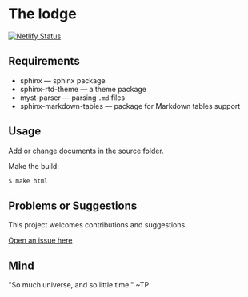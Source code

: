 # The lodge

[![Netlify Status](https://api.netlify.com/api/v1/badges/181eb1a0-4aaf-414c-ad6d-9b5c389938ce/deploy-status)](https://app.netlify.com/sites/moonlit-daffodil-f3e83d/deploys)

## Requirements

* sphinx — sphinx package
* sphinx-rtd-theme — a theme package
* myst-parser — parsing `.md` files
* sphinx-markdown-tables — package for Markdown tables support

## Usage

Add or change documents in the source folder.

Make the build:
```bash
$ make html
```

## Problems or Suggestions

This project welcomes contributions and suggestions. 

[Open an issue here](https://github.com/tymyrddin/testlab/issues)

## Mind

"So much universe, and so little time." ~TP
